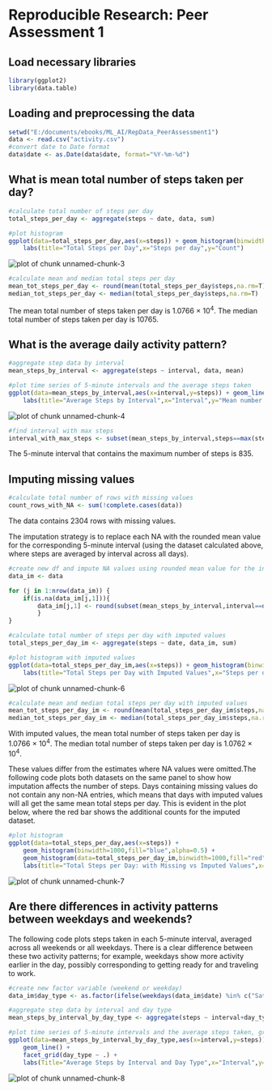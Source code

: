 # Reproducible Research: Peer Assessment 1



## Load necessary libraries

```r
library(ggplot2)
library(data.table)
```


## Loading and preprocessing the data

```r
setwd("E:/documents/ebooks/ML_AI/RepData_PeerAssessment1")
data <- read.csv("activity.csv")
#convert date to Date format
data$date <- as.Date(data$date, format="%Y-%m-%d")
```

## What is mean total number of steps taken per day?

```r
#calculate total number of steps per day
total_steps_per_day <- aggregate(steps ~ date, data, sum)

#plot histogram
ggplot(data=total_steps_per_day,aes(x=steps)) + geom_histogram(binwidth=1000) +
    labs(title="Total Steps per Day",x="Steps per day",y="Count")
```

![plot of chunk unnamed-chunk-3](figure/unnamed-chunk-3.png) 

```r
#calculate mean and median total steps per day
mean_tot_steps_per_day <- round(mean(total_steps_per_day$steps,na.rm=T))
median_tot_steps_per_day <- median(total_steps_per_day$steps,na.rm=T)
```

The mean total number of steps taken per day is 1.0766 &times; 10<sup>4</sup>. The median total number of steps taken per day is 10765.




## What is the average daily activity pattern?

```r
#aggregate step data by interval
mean_steps_by_interval <- aggregate(steps ~ interval, data, mean)

#plot time series of 5-minute intervals and the average steps taken
ggplot(data=mean_steps_by_interval,aes(x=interval,y=steps)) + geom_line() +
    labs(title="Average Steps by Interval",x="Interval",y="Mean number of steps")
```

![plot of chunk unnamed-chunk-4](figure/unnamed-chunk-4.png) 

```r
#find interval with max steps
interval_with_max_steps <- subset(mean_steps_by_interval,steps==max(steps))$interval
```

The 5-minute interval that contains the maximum number of steps is 835.

## Imputing missing values

```r
#calculate total number of rows with missing values
count_rows_with_NA <- sum(!complete.cases(data))
```

The data contains 2304 rows with missing values.

The imputation strategy is to replace each NA with the rounded mean value for the corresponding 5-minute interval (using the dataset calculated above, where steps are averaged by interval across all days).


```r
#create new df and impute NA values using rounded mean value for the interval
data_im <- data

for (j in 1:nrow(data_im)) {
    if(is.na(data_im[j,1])){
        data_im[j,1] <- round(subset(mean_steps_by_interval,interval==data_im$interval[j])[2])
        }
}

#calculate total number of steps per day with imputed values
total_steps_per_day_im <- aggregate(steps ~ date, data_im, sum)

#plot histogram with imputed values
ggplot(data=total_steps_per_day_im,aes(x=steps)) + geom_histogram(binwidth=1000) +
    labs(title="Total Steps per Day with Imputed Values",x="Steps per day",y="Count")
```

![plot of chunk unnamed-chunk-6](figure/unnamed-chunk-6.png) 

```r
#calculate mean and median total steps per day with imputed values
mean_tot_steps_per_day_im <- round(mean(total_steps_per_day_im$steps,na.rm=T))
median_tot_steps_per_day_im <- median(total_steps_per_day_im$steps,na.rm=T)
```

With imputed values, the mean total number of steps taken per day is 1.0766 &times; 10<sup>4</sup>. The median total number of steps taken per day is 1.0762 &times; 10<sup>4</sup>.

These values differ from the estimates where NA values were omitted.The following code plots both datasets on the same panel to show how imputation affects the number of steps. Days containing missing values do not contain any non-NA entries, which means that days with imputed values will all get the same mean total steps per day. This is evident in the plot below, where the red bar shows the additional counts for the imputed dataset.

```r
#plot histogram
ggplot(data=total_steps_per_day,aes(x=steps)) + 
    geom_histogram(binwidth=1000,fill="blue",alpha=0.5) +
    geom_histogram(data=total_steps_per_day_im,binwidth=1000,fill="red",alpha=0.5) + 
    labs(title="Total Steps per Day: with Missing vs Imputed Values",x="Steps per day",y="Count")
```

![plot of chunk unnamed-chunk-7](figure/unnamed-chunk-7.png) 


## Are there differences in activity patterns between weekdays and weekends?

The following code plots steps taken in each 5-minute interval, averaged across all weekends or all weekdays. There is a clear difference between these two activity patterns; for example, weekdays show more activity earlier in the day, possibly corresponding to getting ready for and traveling to work.


```r
#create new factor variable (weekend or weekday)
data_im$day_type <- as.factor(ifelse(weekdays(data_im$date) %in% c("Saturday","Sunday"),"weekend","weekday"))

#aggregate step data by interval and day type
mean_steps_by_interval_by_day_type <- aggregate(steps ~ interval+day_type, data_im, mean)

#plot time series of 5-minute intervals and the average steps taken, grouped by day type
ggplot(data=mean_steps_by_interval_by_day_type,aes(x=interval,y=steps)) +
    geom_line() +
    facet_grid(day_type ~ .) + 
    labs(Title="Average Steps by Interval and Day Type",x="Interval",y="Steps")
```

![plot of chunk unnamed-chunk-8](figure/unnamed-chunk-8.png) 
